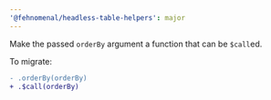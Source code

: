 ```yaml
---
'@fehnomenal/headless-table-helpers': major
---
```


Make the passed `orderBy` argument a function that can be `$call`ed.

To migrate:

```diff
- .orderBy(orderBy)
+ .$call(orderBy)
```
